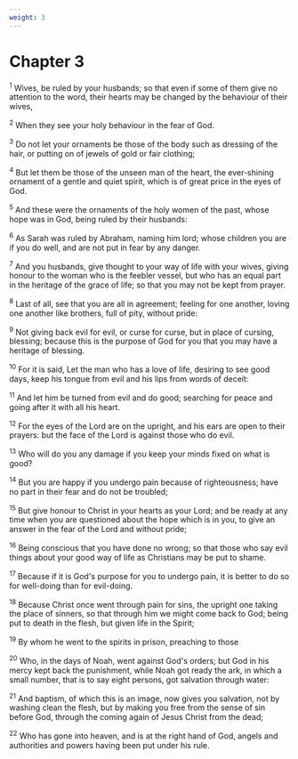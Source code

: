 ```yaml
---
weight: 3
---
```


# Chapter 3

<sup>1</sup> Wives, be ruled by your husbands; so that even if some of them give no attention to the word, their hearts may be changed by the behaviour of their wives, 

<sup>2</sup> When they see your holy behaviour in the fear of God. 

<sup>3</sup> Do not let your ornaments be those of the body such as dressing of the hair, or putting on of jewels of gold or fair clothing; 

<sup>4</sup> But let them be those of the unseen man of the heart, the ever-shining ornament of a gentle and quiet spirit, which is of great price in the eyes of God. 

<sup>5</sup> And these were the ornaments of the holy women of the past, whose hope was in God, being ruled by their husbands: 

<sup>6</sup> As Sarah was ruled by Abraham, naming him lord; whose children you are if you do well, and are not put in fear by any danger. 

<sup>7</sup> And you husbands, give thought to your way of life with your wives, giving honour to the woman who is the feebler vessel, but who has an equal part in the heritage of the grace of life; so that you may not be kept from prayer. 

<sup>8</sup> Last of all, see that you are all in agreement; feeling for one another, loving one another like brothers, full of pity, without pride: 

<sup>9</sup> Not giving back evil for evil, or curse for curse, but in place of cursing, blessing; because this is the purpose of God for you that you may have a heritage of blessing. 

<sup>10</sup> For it is said, Let the man who has a love of life, desiring to see good days, keep his tongue from evil and his lips from words of deceit: 

<sup>11</sup> And let him be turned from evil and do good; searching for peace and going after it with all his heart. 

<sup>12</sup> For the eyes of the Lord are on the upright, and his ears are open to their prayers: but the face of the Lord is against those who do evil. 

<sup>13</sup> Who will do you any damage if you keep your minds fixed on what is good? 

<sup>14</sup> But you are happy if you undergo pain because of righteousness; have no part in their fear and do not be troubled; 

<sup>15</sup> But give honour to Christ in your hearts as your Lord; and be ready at any time when you are questioned about the hope which is in you, to give an answer in the fear of the Lord and without pride; 

<sup>16</sup> Being conscious that you have done no wrong; so that those who say evil things about your good way of life as Christians may be put to shame. 

<sup>17</sup> Because if it is God's purpose for you to undergo pain, it is better to do so for well-doing than for evil-doing. 

<sup>18</sup> Because Christ once went through pain for sins, the upright one taking the place of sinners, so that through him we might come back to God; being put to death in the flesh, but given life in the Spirit; 

<sup>19</sup> By whom he went to the spirits in prison, preaching to those 

<sup>20</sup> Who, in the days of Noah, went against God's orders; but God in his mercy kept back the punishment, while Noah got ready the ark, in which a small number, that is to say eight persons, got salvation through water: 

<sup>21</sup> And baptism, of which this is an image, now gives you salvation, not by washing clean the flesh, but by making you free from the sense of sin before God, through the coming again of Jesus Christ from the dead; 

<sup>22</sup> Who has gone into heaven, and is at the right hand of God, angels and authorities and powers having been put under his rule. 


